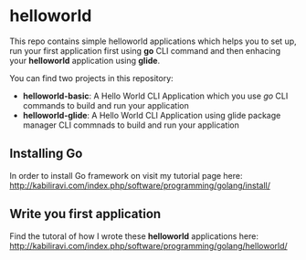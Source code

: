 # helloworld

This repo contains simple helloworld applications which helps you to set up, run your first application first using **go** CLI command and then enhacing your **helloworld** application using **glide**.

You can find two projects in this repository:

- **helloworld-basic**: A Hello World CLI Application which you use *go* CLI commands to build and run your application
- **helloworld-glide**: A Hello World CLI Application using glide package manager CLI commnads to build and run your application

## Installing Go

In order to install Go framework on visit my tutorial page here:
http://kabiliravi.com/index.php/software/programming/golang/install/

## Write you first application
Find the tutoral of how I wrote these **helloworld** applications here:
http://kabiliravi.com/index.php/software/programming/golang/helloworld/


